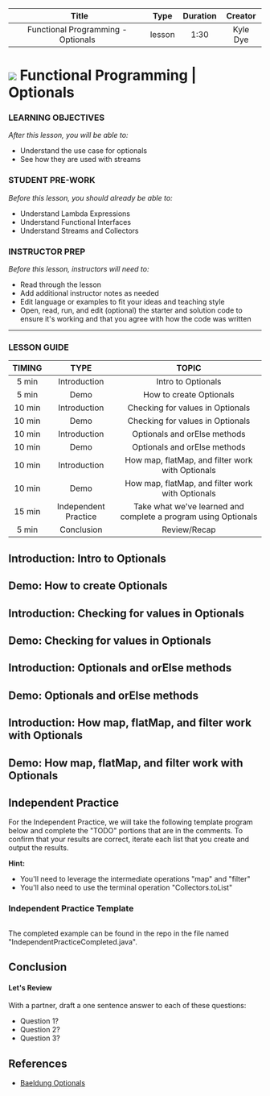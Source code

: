 
|                     Title                    |  Type  | Duration |  Creator |
|:-------------------------------------------:|:------:|:--------:|:--------:|
| Functional Programming - Optionals | lesson |   1:30   | Kyle Dye |


# ![](https://ga-dash.s3.amazonaws.com/production/assets/logo-9f88ae6c9c3871690e33280fcf557f33.png) Functional Programming | Optionals

### LEARNING OBJECTIVES
*After this lesson, you will be able to:*
* Understand the use case for optionals
* See how they are used with streams

### STUDENT PRE-WORK
*Before this lesson, you should already be able to:*
- Understand Lambda Expressions
- Understand Functional Interfaces
- Understand Streams and Collectors

### INSTRUCTOR PREP
*Before this lesson, instructors will need to:*
- Read through the lesson
- Add additional instructor notes as needed
- Edit language or examples to fit your ideas and teaching style
- Open, read, run, and edit (optional) the starter and solution code to ensure it's working and that you agree with how the code was written

---

### LESSON GUIDE

| TIMING |         TYPE         |                                           TOPIC                                          |
|:------:|:--------------------:|:----------------------------------------------------------------------------------------:|
| 5 min |     Introduction     |                         Intro to Optionals                        |
| 5 min |         Demo         |   How to create Optionals   |
| 10 min |     Introduction     |                          Checking for values in Optionals                         |
| 10 min |         Demo         |                      Checking for values in Optionals                     |
| 10 min |     Introduction     |                         Optionals and orElse methods                        |
|  10 min |         Demo         |      Optionals and orElse methods      |
| 10 min |     Introduction     |                                      How map, flatMap, and filter work with Optionals     
| 10 min | Demo                  |           How map, flatMap, and filter work with Optionals                      |
| 15 min | Independent Practice | Take what we've learned and complete a program using Optionals |
|  5 min |      Conclusion      |                                       Review/Recap                                       |

## Introduction: Intro to Optionals

## Demo: How to create Optionals

## Introduction: Checking for values in Optionals 

## Demo: Checking for values in Optionals

## Introduction: Optionals and orElse methods

## Demo: Optionals and orElse methods

## Introduction: How map, flatMap, and filter work with Optionals

## Demo: How map, flatMap, and filter work with Optionals

## Independent Practice
For the Independent Practice, we will take the following template program below and complete 
the "TODO" portions that are in the comments.  To confirm that your results are correct,
iterate each list that you create and output the results.  

**Hint:**  
- You'll need to leverage the intermediate operations "map" and "filter"
- You'll also need to use the terminal operation "Collectors.toList"

### Independent Practice Template

```java
```

The completed example can be found in the repo in the file named "IndependentPracticeCompleted.java".


## Conclusion


#### Let's Review

With a partner, draft a one sentence answer to each of these questions:
- Question 1?
- Question 2?
- Question 3?

## References
- [Baeldung Optionals](https://www.baeldung.com/java-optional)
